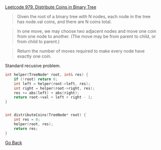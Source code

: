 [Leetcode 979. Distribute Coins in Binary Tree](https://leetcode.com/problems/distribute-coins-in-binary-tree/)

> Given the root of a binary tree with N nodes, each node in the tree has node.val coins, and there are N coins total.

> In one move, we may choose two adjacent nodes and move one coin from one node to another.  (The move may be from parent to child, or from child to parent.)

> Return the number of moves required to make every node have exactly one coin.

Standard recusive problem.
```cpp
int helper(TreeNode* root, int& res) {
    if (!root) return 0;
    int left = helper(root->left, res);
    int right = helper(root->right, res);
    res += abs(left) + abs(right);
    return root->val + left + right - 1;
}


int distributeCoins(TreeNode* root) {
    int res = 0;
    helper(root, res);
    return res;
}
```

[Go Back](tree/tree-recursion?id=exercise)